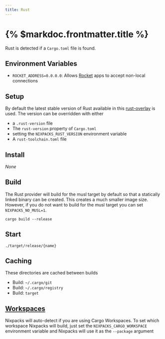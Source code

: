```yaml
---
title: Rust
---
```


# {% $markdoc.frontmatter.title %}

Rust is detected if a `Cargo.toml` file is found.

## Environment Variables

- `ROCKET_ADDRESS=0.0.0.0`: Allows [Rocket](https://rocket.rs) apps to accept non-local connections

## Setup

By default the latest stable version of Rust available in this [rust-overlay](https://github.com/oxalica/rust-overlay) is used. The version can be overridden with either

- a `.rust-version` file
- The `rust-version` property of `Cargo.toml`
- setting the `NIXPACKS_RUST_VERSION` environment variable
- A `rust-toolchain.toml` file

## Install

_None_

## Build

The Rust provider will build for the musl target by default so that a statically
linked binary can be created. This creates a much smaller image size. However,
if you do not want to build for the musl target you can set `NIXPACKS_NO_MUSL=1`.

```
cargo build --release
```

## Start

```
./target/release/{name}
```

## Caching

These directories are cached between builds

- Build: `~/.cargo/git`
- Build: `~/.cargo/registry`
- Build: `target`

## [Workspaces](https://doc.rust-lang.org/book/ch14-03-cargo-workspaces.html)

Nixpacks will auto-detect if you are using Cargo Workspaces.
To set which workspace Nixpacks will build, just set the `NIXPACKS_CARGO_WORKSPACE`
environment variable and Nixpacks will use it as the `--package` argument
